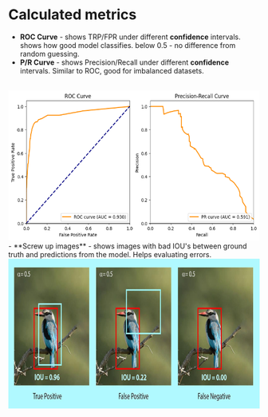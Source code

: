 # Calculated metrics
- **ROC Curve** - shows TRP/FPR under different **confidence** intervals. shows how good model classifies. below 0.5 - no difference from random guessing.
- **P/R Curve** - shows Precision/Recall under different **confidence** intervals. Similar to ROC, good for imbalanced datasets.
<br>
<img src="images/pr_roc_curves.png" width="600" height="300" alt="PR/ROC Curves">
- **Screw up images** - shows images with bad IOU's between ground truth and predictions from the model. Helps evaluating errors.
<br>
<img src="images/iou_images.jpg" width="600" height="300" alt="IOU">
